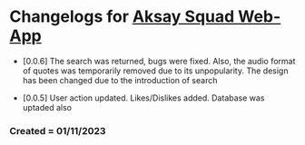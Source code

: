 # Changelogs for <a href="https://aksaysquad.infinityfreeapp.com/">Aksay Squad Web-App</a>

-   [0.0.6] The search was returned, bugs were fixed. Also, the audio format of quotes was temporarily removed due to its unpopularity. The design has been changed due to the introduction of search

-   [0.0.5] User action updated. Likes/Dislikes added. Database was uptaded also

### Created = 01/11/2023
